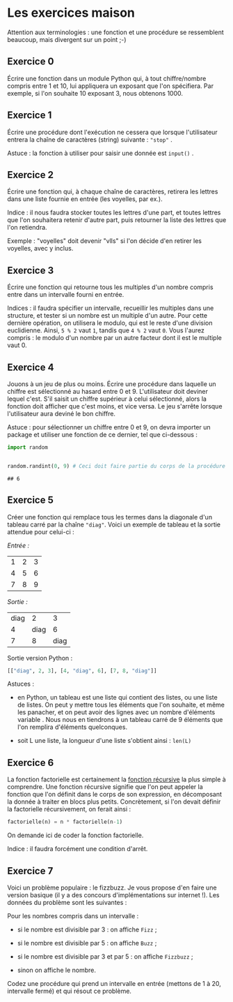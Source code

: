 # Les exercices maison

Attention aux terminologies : une fonction et une procédure se ressemblent beaucoup, mais divergent sur un point ;-)

## Exercice 0

Écrire une fonction dans un module Python qui, à tout chiffre/nombre compris entre 1 et 10, lui appliquera un exposant que l'on spécifiera. Par exemple, si l'on souhaite 10 exposant 3, nous obtenons 1000.

## Exercice 1

Écrire une procédure dont l'exécution ne cessera que lorsque l'utilisateur entrera la chaîne de caractères (string) suivante : `"stop"` .

Astuce : la fonction à utiliser pour saisir une donnée est `input()` .


## Exercice 2

Écrire une fonction qui, à chaque chaîne de caractères, retirera les lettres dans une liste fournie en entrée (les voyelles, par ex.).

Indice : il nous faudra stocker toutes les lettres d'une part, et toutes lettres que l'on souhaitera retenir d'autre part, puis retourner la liste des lettres que l'on retiendra.

Exemple : "voyelles" doit devenir "vlls" si l'on décide d'en retirer les voyelles, avec y inclus.

## Exercice 3

Écrire une fonction qui retourne tous les multiples d'un nombre compris entre dans un intervalle fourni en entrée.

Indices : il faudra spécifier un intervalle, recueillir les multiples dans une structure, et tester si un nombre est un multiple d'un autre. Pour cette dernière opération, on utilisera le modulo, qui est le reste d'une division euclidienne. Ainsi, `5 % 2` vaut `1`, tandis que `4 % 2` vaut `0`. Vous l'aurez compris : le modulo d'un nombre par un autre facteur dont il est le multiple vaut 0.

## Exercice 4

Jouons à un jeu de plus ou moins. Écrire une procédure dans laquelle un chiffre est sélectionné au hasard entre 0 et 9. L'utilisateur doit deviner lequel c'est. S'il saisit un chiffre supérieur à celui sélectionné, alors la fonction doit afficher que c'est moins, et vice versa. Le jeu s'arrête lorsque l'utilisateur aura deviné le bon chiffre.

Astuce : pour sélectionner un chiffre entre 0 et 9, on devra importer un package et utiliser une fonction de ce dernier, tel que ci-dessous :


```python
import random


random.randint(0, 9) # Ceci doit faire partie du corps de la procédure à développer.
```

```
## 6
```

## Exercice 5

Créer une fonction qui remplace tous les termes dans la diagonale d'un tableau carré par la chaîne `"diag"`. Voici un exemple de tableau et la sortie attendue pour celui-ci :

*Entrée :*

|     |     |     |
|-----|-----|-----|
| 1   | 2   | 3   |
| 4   | 5   | 6   |
| 7   | 8   | 9   |

*Sortie :*

|      |      |      |
|------|------|------|
| diag | 2    | 3    |
| 4    | diag | 6    |
| 7    | 8    | diag |

Sortie version Python :

``` python
[["diag", 2, 3], [4, "diag", 6], [7, 8, "diag"]]
```

Astuces :

-   en Python, un tableau est une liste qui contient des listes, ou une liste de listes. On peut y mettre tous les éléments que l'on souhaite, et même les panacher, et on peut avoir des lignes avec un nombre d'éléments variable . Nous nous en tiendrons à un tableau carré de 9 éléments que l'on remplira d'éléments quelconques.

-   soit L une liste, la longueur d'une liste s'obtient ainsi : `len(L)`

## Exercice 6

La fonction factorielle est certainement la [fonction récursive](https://www.jesuisundev.com/comprendre-la-recursivite-en-7-min/) la plus simple à comprendre. Une fonction récursive signifie que l'on peut appeler la fonction que l'on définit dans le corps de son expression, en décomposant la donnée à traiter en blocs plus petits. Concrètement, si l'on devait définir la factorielle récursivement, on ferait ainsi :

``` python
factorielle(n) = n * factorielle(n-1)
```

On demande ici de coder la fonction factorielle.

Indice : il faudra forcément une condition d'arrêt.

## Exercice 7

Voici un problème populaire : le fizzbuzz. Je vous propose d'en faire une version basique (il y a des concours d'implémentations sur internet !). Les données du problème sont les suivantes :

Pour les nombres compris dans un intervalle :

-   si le nombre est divisible par 3 : on affiche `Fizz` ;

-   si le nombre est divisible par 5 : on affiche `Buzz` ;

-   si le nombre est divisible par 3 et par 5 : on affiche `Fizzbuzz` ;

-   sinon on affiche le nombre.

Codez une procédure qui prend un intervalle en entrée (mettons de 1 à 20, intervalle fermé) et qui résout ce problème.
